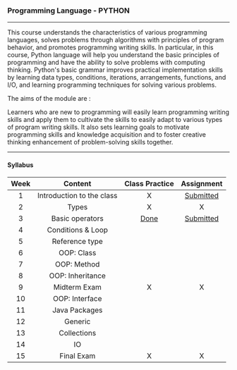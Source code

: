 ### Programming Language - PYTHON


***********************************


This course understands the characteristics of various programming languages, solves problems through algorithms with principles of program behavior, and promotes programming writing skills. In particular, in this course, Python language will help you understand the basic principles of programming and have the ability to solve problems with computing thinking. Python's basic grammar improves practical implementation skills by learning data types, conditions, iterations, arrangements, functions, and I/O, and learning programming techniques for solving various problems. 




The aims of the module are :

Learners who are new to programming will easily learn programming writing skills and apply them to cultivate the skills to easily adapt to various types of program writing skills. It also sets learning goals to motivate programming skills and knowledge acquisition and to foster creative thinking enhancement of problem-solving skills together.


***********************************


#### Syllabus

|Week|Content|Class Practice|Assignment|
|:---:|:---:|:---:|:---:|
| 1 | Introduction to the class | X | [Submitted](https://github.com/saeyeonn/Computer-Language/tree/main/1%20Hello%20World%20_%20Assignment) |
| 2 |	Types | X | X |
| 3 | Basic operators | [Done](https://github.com/saeyeonn/Computer-Language/tree/main/02%20Basic%20Operator%20_%20Class) | [Submitted](https://github.com/saeyeonn/Computer-Language/tree/main/02%20Basic%20Operator%20_%20Assignment) |
| 4 |	Conditions & Loop |||
| 5 |	Reference type |||
| 6 |	OOP: Class |||
| 7 |	OOP: Method |||
| 8 |	OOP: Inheritance |||
| 9 | Midterm Exam | X | X |
| 10 | OOP: Interface |||
| 11 | Java Packages |||
| 12 | Generic |||
| 13 | Collections |||
| 14 | IO |||
| 15 | Final Exam | X | X |
